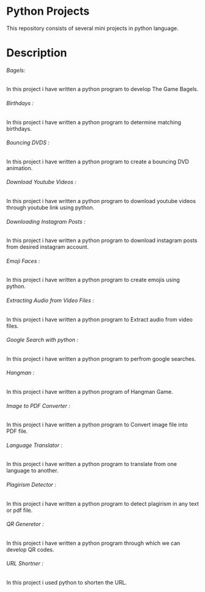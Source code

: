 # Python Projects

This repository consists of several mini projects in python language.

# Description

###### Bagels: 
In this project i have written a python program to develop The Game Bagels.

###### Birthdays :
In this project i have written a python program to determine matching birthdays.

###### Bouncing DVDS :
In this project i have written a python program to create a bouncing DVD animation.

###### Download Youtube Videos :
In this project i have written a python program to download youtube videos through youtube link using python.

###### Downloading Instagram Posts :
In this project i have written a python program to download instagram posts from desired instagram account.

###### Emoji Faces :
In this project i have written a python program to create emojis using python.

###### Extracting Audio from Video Files :
In this project i have written a python program to Extract audio from video files.

###### Google Search with python :
In this project i have written a python program to perfrom google searches.

###### Hangman : 
In this project i have written a python program of Hangman Game.

###### Image to PDF Converter :
In this project i have written a python program to Convert image file into PDF file.

###### Language Translator :
In this project i have written a python program to translate from one language to another.

###### Plagirism Detector :
In this project i have written a python program to detect plagirism in any text or pdf file.

###### QR Generetor :
In this project i have written a python program through which we can develop QR codes.

###### URL Shortner :
In this project i used python to shorten the URL.
